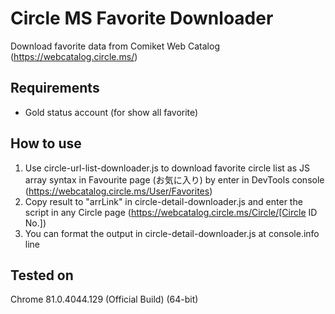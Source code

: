 # Circle MS Favorite Downloader

Download favorite data from Comiket Web Catalog (https://webcatalog.circle.ms/)

## Requirements
- Gold status account (for show all favorite)

## How to use
1. Use circle-url-list-downloader.js to download favorite circle list as JS array syntax in Favourite page (お気に入り) by enter in DevTools console (https://webcatalog.circle.ms/User/Favorites)
2. Copy result to "arrLink" in circle-detail-downloader.js and enter the script in any Circle page (https://webcatalog.circle.ms/Circle/[Circle ID No.])
3. You can format the output in circle-detail-downloader.js at console.info line

## Tested on
Chrome 81.0.4044.129 (Official Build) (64-bit)
